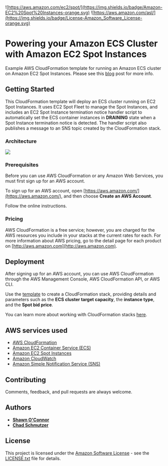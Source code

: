 
![https://aws.amazon.com/ec2/spot/](https://img.shields.io/badge/Amazon-EC2%20Spot%20Instances-orange.svg) ![https://aws.amazon.com/asl/](https://img.shields.io/badge/License-Amazon_Software_License-orange.svg)

# Powering your Amazon ECS Cluster with Amazon EC2 Spot Instances

Example AWS CloudFormation template for running an Amazon ECS cluster on Amazon EC2 Spot Instances. Please see this [blog](https://aws.amazon.com/blogs/compute/powering-your-amazon-ecs-cluster-with-amazon-ec2-spot-instances/) post for more info.

## Getting Started

This CloudFormation template will deploy an ECS cluster running on EC2 Spot Instances. It uses EC2 Spot Fleet to manage the Spot Instances, and includes an EC2 Spot Instance termination notice handler script to automatically set the ECS container instances in **DRAINING** state when a Spot Instance termination notice is detected. The handler script also publishes a message to an SNS topic created by the CloudFormation stack.

### Architecture

![](https://d2908q01vomqb2.cloudfront.net/1b6453892473a467d07372d45eb05abc2031647a/2017/06/05/0606-Spot-5.jpg)

### Prerequisites

Before you can use AWS CloudFormation or any Amazon Web Services, you must first sign up for an AWS account.

To sign up for an AWS account, open [https://aws.amazon.com/](https://aws.amazon.com/), and then choose **Create an AWS Account**.

Follow the online instructions.

### Pricing

AWS CloudFormation is a free service; however, you are charged for the AWS resources you include in your stacks at the current rates for each. For more information about AWS pricing, go to the detail page for each product on [http://aws.amazon.com](http://aws.amazon.com).

## Deployment

After signing up for an AWS account, you can use AWS CloudFormation through the AWS Management Console, AWS CloudFormation API, or AWS CLI.

Use the [template](ecs-ec2-spot-fleet.yaml) to create a CloudFormation stack, providing details and parameters such as the **ECS cluster target capacity**, the **instance type**, and the **Spot bid price**.

You can learn more about working with CloudFormation stacks [here](http://docs.aws.amazon.com/AWSCloudFormation/latest/UserGuide/stacks.html).

## AWS services used

* [AWS CloudFormation](https://aws.amazon.com/cloudformation/)
* [Amazon EC2 Container Service (ECS)](https://aws.amazon.com/ecs/)
* [Amazon EC2 Spot Instances](https://aws.amazon.com/ec2/spot/)
* [Amazon CloudWatch](https://aws.amazon.com/cloudwatch/)
* [Amazon Simple Notification Service (SNS)](https://aws.amazon.com/sns/)

## Contributing

Comments, feedback, and pull requests are always welcome.

## Authors

* [**Shawn O'Connor**](https://github.com/oak2278)
* [**Chad Schmutzer**](https://github.com/schmutze)

## License

This project is licensed under the [Amazon Software License](https://aws.amazon.com/asl/) - see the [LICENSE.txt](LICENSE.txt) file for details.
